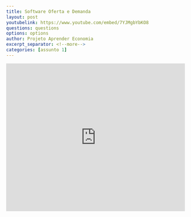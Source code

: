 ```yaml
---
title: Software Oferta e Demanda
layout: post
youtubelink: https://www.youtube.com/embed/7YJMgbYbKO8
questions: questions
options: options
author: Projeto Aprender Economia
excerpt_separator: <!--more-->
categories: [assunto 1]
---
```

<!--more-->
<iframe src="https://scratch.mit.edu/projects/73378962/embed" allowtransparency="true" width="485" height="402" frameborder="0" scrolling="no" allowfullscreen></iframe>